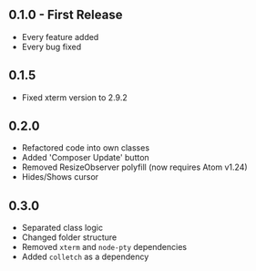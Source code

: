 ## 0.1.0 - First Release
* Every feature added
* Every bug fixed

## 0.1.5
* Fixed xterm version to 2.9.2

## 0.2.0
* Refactored code into own classes
* Added 'Composer Update' button
* Removed ResizeObserver polyfill (now requires Atom v1.24)
* Hides/Shows cursor

## 0.3.0
* Separated class logic
* Changed folder structure
* Removed `xterm` and `node-pty` dependencies
* Added `colletch` as a dependency
